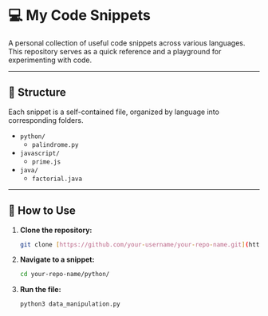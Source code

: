 # 💻 My Code Snippets

A personal collection of useful code snippets across various languages. This repository serves as a quick reference and a playground for experimenting with code.

---

## 📂 Structure

Each snippet is a self-contained file, organized by language into corresponding folders.

- `python/`
  - `palindrome.py`
- `javascript/`
  - `prime.js`
- `java/`
  - `factorial.java`

---

## 🚀 How to Use

1.  **Clone the repository:**
    ```bash
    git clone [https://github.com/your-username/your-repo-name.git](https://github.com/your-username/your-repo-name.git)
    ```
2.  **Navigate to a snippet:**
    ```bash
    cd your-repo-name/python/
    ```
3.  **Run the file:**
    ```bash
    python3 data_manipulation.py
    ```
